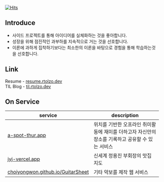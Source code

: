 [![Hits](https://hits.seeyoufarm.com/api/count/incr/badge.svg?url=https%3A%2F%2Fgithub.com%2Fchoiyongwon&count_bg=%23555555&title_bg=%23555555&icon=googleanalytics.svg&icon_color=%23E7E7E7&title=Today%2FTotal&edge_flat=false)](https://hits.seeyoufarm.com)

## Introduce
- 사이드 프로젝트를 통해 아이디어를 실체화하는 것을 좋아합니다.
- 성장을 위해 점진적인 과부하를 지속적으로 거는 것을 선호합니다.
- 이론에 과하게 집착하기보다는 최소한의 이론을 바탕으로 경험을 통해 학습하는것을 선호합니다.

## Link
Resume - [resume.rtolzo.dev](https://resume.rtolzo.dev)  
TIL Blog - [til.rtolzo.dev](https://til.rtolzo.dev)  

## On Service
| service  | description |
| ------------- | ------------- |
| [a-spot-thur.app](https://a-spot-thur.app)  | 위치를 기반한 오프라인 취미활동에 재미를 더하고자 자신만의 장소를 기록하고 공유할 수 있는 서비스  |
| [jyj-vercel.app](https://jyj-vercel.app)  | 신세계 정용진 부회장의 맛집 지도  |
| [choiyongwon.github.io/GuitarSheet](https://choiyongwon.github.io/GuitarSheet)  | 기타 악보를 제작 웹 서비스  |
    
    

